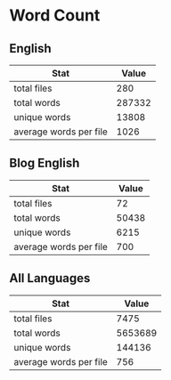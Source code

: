 # Word Count

## English

Stat | Value
---- | -----
total files | 280
total words | 287332
unique words | 13808
average words per file | 1026

## Blog English

Stat | Value
---- | -----
total files | 72
total words | 50438
unique words | 6215
average words per file | 700

## All Languages

Stat | Value
---- | -----
total files | 7475
total words | 5653689
unique words | 144136
average words per file | 756
